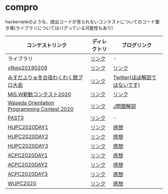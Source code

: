 # compro

hackerrankのような、提出コードが見られないコンテストについてのコード置き場(ライブラリについてはバグっている可能性もあり)

| コンテストリンク | ディレクトリ | ブログリンク |
|-|-|-|
|ライブラリ | [リンク](https://github.com/emtsubasa/kpro/tree/master/library) |-|
| [yfkpo20190209](https://www.hackerrank.com/contests/yfkpo20190209/challenges) | [リンク](https://github.com/emtsubasa/kpro/tree/master/yfkpo20190209) | [リンク](https://emtubasa.hateblo.jp/entry/2019/02/12/210000) |
| [みすだぶりゅ冬合宿わくわく競プロ大会](https://www.hackerrank.com/contests/misw-wintercontest2020/challenges) | [リンク](https://github.com/emtsubasa/kpro/tree/master/misw-wintercontest2020) | [Twitter(ほぼ解説ではないです)](https://twitter.com/emtsu_ba/status/1234782235598868480) |
| [MIS.W新歓コンテスト2020](https://www.hackerrank.com/contests/misw-welcomecontest2020/challenges) | [リンク](https://github.com/emtsubasa/kpro/tree/master/misw-welcomecontest2020) | [リンク](https://emtubasa.hateblo.jp/entry/2020/04/23/210517) |
| [Waseda Orientation Programming Contest 2020](https://wpcs2.herokuapp.com/contests/12) | [リンク](https://github.com/emtsubasa/kpro/tree/master/wasedaorientation2020) | [J問題解説](https://emtubasa.hateblo.jp/entry/2020/05/16/162609) |
| [PAST3](https://atcoder.jp/contests/past202005-open) | [リンク](https://github.com/emtsubasa/kpro/tree/master/past3) | - |
| [HUPC2020DAY1](https://onlinejudge.u-aizu.ac.jp/services/room.html#HUPC2020Day1/info) | [リンク](https://github.com/emtsubasa/kpro/tree/master/hupc2020/day1) | [感想](https://emtubasa.hateblo.jp/entry/2020/09/14/165634) | 
| [HUPC2020DAY2](https://onlinejudge.u-aizu.ac.jp/services/room.html#HUPC2020Day2/info) | [リンク](https://github.com/emtsubasa/kpro/tree/master/hupc2020/day2) | [感想](https://emtubasa.hateblo.jp/entry/2020/09/15/190918) | 
| [HUPC2020DAY3](https://onlinejudge.u-aizu.ac.jp/services/room.html#HUPC2020Day3/info) | [リンク](https://github.com/emtsubasa/kpro/tree/master/hupc2020/day3) | [感想](https://emtubasa.hateblo.jp/entry/2020/09/16/214444) | 
| [ACPC2020DAY1](https://onlinejudge.u-aizu.ac.jp/services/room.html#ACPC2020Day1/info) | [リンク](https://github.com/emtsubasa/kpro/tree/master/acpc2020/day1) | [感想](https://emtubasa.hateblo.jp/entry/2020/09/19/164328) | 
| [ACPC2020DAY2](https://onlinejudge.u-aizu.ac.jp/services/room.html#ACPC2020Day2/info) | [リンク](https://github.com/emtsubasa/kpro/tree/master/acpc2020/day2) | [感想](https://emtubasa.hateblo.jp/entry/2020/09/20/174119) | 
| [ACPC2020DAY3](https://onlinejudge.u-aizu.ac.jp/services/room.html#ACPC2020Day3/info) | [リンク](https://github.com/emtsubasa/kpro/tree/master/acpc2020/day3) | [感想](https://emtubasa.hateblo.jp/entry/2020/09/21/171449) | 
| [WUPC2020](https://onlinejudge.u-aizu.ac.jp/services/room.html#WUPC2020/info) | [リンク](https://github.com/emtsubasa/kpro/tree/master/wupc2020/) | [感想](https://emtubasa.hateblo.jp/entry/2020/09/12/180042) | 

